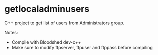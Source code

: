 # getlocaladminusers
C++ project to get list of users from Administrators group.

Notes:
 - Compile with Bloodshed dev-c++
 - Make sure to modify ftpserver, ftpuser and ftppass before compiling
